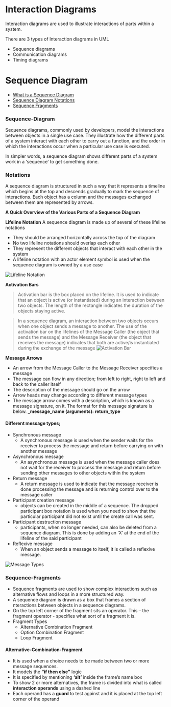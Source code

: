 # Interaction Diagrams 
Interaction diagrams are used to illustrate interactions of
parts within a system.

There are 3 types of Interaction diagrams in UML
- Sequence diagrams
- Communication diagrams
- Timing diagrams

# Sequence Diagram

* [What is a Sequence Diagram](#Sequence-Diagram)
* [Sequence Diagram Notations](#Notations)
* [Sequence Fragments](#Sequence-Fragments)
	

### Sequence-Diagram

Sequence diagrams, commonly used by developers, model the interactions between objects in a single use case. They illustrate how the different parts of a system interact with each other to carry out a function, and the order in which the interactions occur when a particular use case is executed.

In simpler words, a sequence diagram shows different parts of a system work in a ‘sequence’ to get something done.
### Notations
A sequence diagram is structured in such a way that it represents a timeline which begins at the top and descends gradually to mark the sequence of interactions. Each object has a column and the messages exchanged between them are represented by arrows.

**A Quick Overview of the Various Parts of a Sequence Diagram**

**Lifeline Notation**
A sequence diagram is made up of several of these
lifeline notations
- They should be arranged horizontally across the top of
the diagram
- No two lifeline notations should overlap each other
- They represent the different objects that interact with
each other in the system
- A lifeline notation with an actor element symbol is used
when the sequence diagram is owned by a use case

![Lifeline Notation](https://github.com/venu-shastri/ooad-uml-knowledge/blob/master/images/Sequence-diagram-Lifeline.png)

**Activation Bars**
> Activation bar is the box placed on the lifeline. It is used to indicate that an object is active (or instantiated) during an interaction between two objects. The length of the rectangle indicates the duration of the objects staying active.

> In a sequence diagram, an interaction between two objects occurs when one object sends a message to another. The use of the activation bar on the lifelines of the Message Caller (the object that sends the message) and the Message Receiver (the object that receives the message) indicates that both are active/is instantiated during the exchange of the message
![Activation Bar ](https://github.com/venu-shastri/ooad-uml-knowledge/blob/master/images/ActivationBar.JPG)

**Message Arrows**
- An arrow from the Message Caller to the Message Receiver
specifies a message
- The message can flow in any direction; from left to right, right to left and back to the caller itself
- The description of the message should go on the arrow
- Arrow heads may change according to different message types
- The message arrow comes with a description, which is known as a message signature, on it. The format for this message signature is below. 
**_message_name (arguments): return_type**

#### Different message types;
- Synchronous message
	- A synchronous message is used when the sender waits for the receiver to process the message and return before carrying on with another message
- Asynchronous message
	- An asynchronous message is used when the message caller does not wait for the receiver to process the message and return before sending other messages to other objects within the system
-  Return message
	- A return message is used to indicate that the message receiver is done processing the message and is returning control over to the message caller
- Participant creation message
	- objects can be created in the middle of a sequence. The dropped participant box notation is used when you need to show that the particular participant did not exist until the create call was sent.
-  Participant destruction message
	- participants, when no longer needed, can also be deleted from a sequence diagram. This is done by adding an ‘X’ at the end of the lifeline of the said participant
- Reflexive message
	- When an object sends a message to itself, it is called a reflexive message.

![Message Types](https://raw.githubusercontent.com/venu-shastri/ooad-uml-knowledge/master/images/Sequence-diagram-MessageTypes.png)

### Sequence-Fragments
- Sequence fragments are used to show complex interactions such as alternative flows and loops in a more structured way.
- A sequence diagram is drawn as a box that frames a section of nteractions between objects in a sequence diagrams.
- On the top left corner of the fragment sits an operator. This – the fragment operator - specifies what sort of a fragment it is.
- Fragment Types
	- Alternative Combination Fragment
	- Option Combination Fragment
	- Loop Fragment
#### Alternative-Combination-Fragment
- It is used when a choice needs to be made between two or more message sequences. 
- It models the **“if then else”** logic
-  It is specified by mentioning **‘alt’** inside the frame’s name box
- To show 2 or more alternatives, the frame is divided into what is called **interaction operands** using a dashed line
- Each operand has a **guard** to test against and it is placed at the top left corner of the operand
<!--stackedit_data:
eyJoaXN0b3J5IjpbLTgyNDQ4ODA5LC0xMzkyMjQ3Mjk3LC0xNz
Q1MDQxMDU0LC0xODM2MDQxNjA2LC0xNjI3MTAzMzg2LDE2MDk0
MTAyOTMsMTQyMzUyMzA1OSwxODE4NjYzMTYsMTEzNjY0NzQ2XX
0=
-->